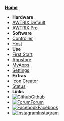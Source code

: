 [**Home**](en-en/)
- **Hardware**
- [AWTRIX Default](en-en/hardware.md)
- [AWTRIX Pro](en-en/hardware_pro.md)
- **Software**
- [Controller](en-en/controller.md)
- [Host](en-en/host.md)
- **Use**
- [First Start](en-en/fiststart.md)
- [Appstore](de-de/appstore.md)
- [MyApps](den-en/myapps.md)
- [Settings](en-en/settings.md)
- **Extras**
- [Icon Creator](en-en/creator.md)
- [Status](en-en/status.md)
- **Links**
- [![Github](https://icongram.jgog.in/simple/github.svg?color=808080&size=16)Github](https://github.com/awtrix)
- [![Forum](https://icongram.jgog.in/devicon/bootstrap-plain.svg?color=808080&size=16)Forum](https://forum.blueforcer.de)
- [![Facebook](https://icongram.jgog.in/simple/facebook.svg?color=808080&size=16)Facebook](https://www.facebook.com/groups/126493104851075)
- [![Instagram](https://icongram.jgog.in/feather/instagram.svg?colored&size=16)Instagram](http://instagram.com/awtrix2.0)